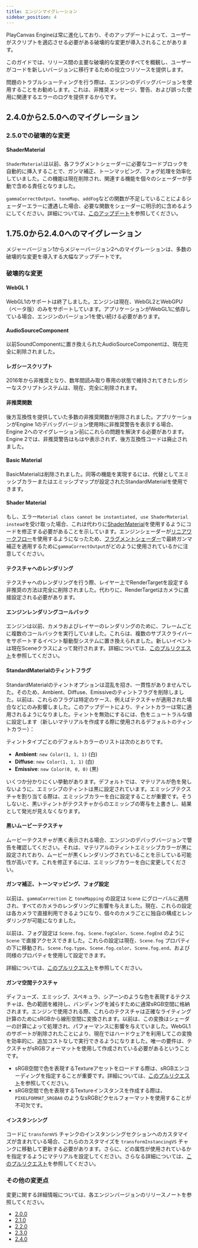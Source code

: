 ```yaml
---
title: エンジンマイグレーション
sidebar_position: 4
---
```


PlayCanvas Engineは常に進化しており、そのアップデートによって、ユーザーがスクリプトを適応させる必要がある破壊的な変更が導入されることがあります。

このガイドでは、リリース間の主要な破壊的な変更のすべてを概観し、ユーザーがコードを新しいバージョンに移行するための役立つリソースを提供します。

問題のトラブルシューティングを行う際は、エンジンのデバッグバージョンを使用することをお勧めします。これは、非推奨メッセージ、警告、および誤った使用に関連するエラーのログを提供するからです。

## 2.4.0から2.5.0へのマイグレーション

### 2.5.0での破壊的な変更

#### ShaderMaterial

`ShaderMaterial`は以前、各フラグメントシェーダーに必要なコードブロックを自動的に挿入することで、ガンマ補正、トーンマッピング、フォグ処理を効率化していました。この機能は現在削除され、関連する機能を個々のシェーダーが手動で含める責任となりました。

`gammaCorrectOutput`、`toneMap`、`addFog`などの関数が不足していることによるシェーダーエラーに遭遇した場合、必要な関数をシェーダーに明示的に含めるようにしてください。詳細については、[このアップデート](https://github.com/playcanvas/engine/pull/7331)を参照してください。

## 1.75.0から2.4.0へのマイグレーション

メジャーバージョン1からメジャーバージョン2へのマイグレーションは、多数の破壊的な変更を導入する大幅なアップデートです。

### 破壊的な変更

#### WebGL 1

WebGL1のサポートは終了しました。エンジンは現在、WebGL2とWebGPU（ベータ版）のみをサポートしています。アプリケーションがWebGL1に依存している場合、エンジンのバージョン1を使い続ける必要があります。

#### AudioSourceComponent

以前SoundComponentに置き換えられたAudioSourceComponentは、現在完全に削除されました。

#### レガシースクリプト

2016年から非推奨となり、数年間読み取り専用の状態で維持されてきたレガシーなスクリプトシステムは、現在、完全に削除されます。

#### 非推奨関数

後方互換性を提供していた多数の非推奨関数が削除されました。アプリケーションがEngine 1のデバッグバージョン使用時に非推奨警告を表示する場合、Engine 2へのマイグレーション前にこれらの問題を解決する必要があります。Engine 2では、非推奨警告はもはや表示されず、後方互換性コードは廃止されました。

#### Basic Material

BasicMaterialは削除されました。同等の機能を実現するには、代替としてエミッシブカラーまたはエミッシブマップが設定されたStandardMaterialを使用できます。

#### Shader Material

もし、エラー`Material class cannot be instantiated, use ShaderMaterial instead`を受け取った場合、これは代わりに[ShaderMaterial][1]を使用するようにコードを修正する必要があることを示しています。エンジンシェーダーが[リニアワークフロー][2]を使用するようになったため、[フラグメントシェーダー][3]で最終ガンマ補正を適用するために`gammaCorrectOutput`がどのように使用されているかに注意してください。

#### テクスチャへのレンダリング

テクスチャへのレンダリングを行う際、レイヤー上でRenderTargetを設定する非推奨の方法は完全に削除されました。代わりに、RenderTargetはカメラに直接設定される必要があります。

#### エンジンレンダリングコールバック

エンジンは以前、カメラおよびレイヤーのレンダリングのために、フレームごとに複数のコールバックを実行していました。これらは、複数のサブスクライバーをサポートするイベント駆動型システムに置き換えられました。新しいイベントは現在Sceneクラスによって発行されます。詳細については、[このプルリクエスト](https://github.com/playcanvas/engine/pull/7156)を参照してください。

#### StandardMaterialのティントフラグ

StandardMaterialのティントオプションは混乱を招き、一貫性がありませんでした。そのため、Ambient、Diffuse、Emissiveのティントフラグを削除しました。以前は、これらのフラグは特定のケース、例えばテクスチャが適用された場合などにのみ影響しました。このアップデートにより、ティントカラーは常に適用されるようになりました。ティントを無効にするには、色をニュートラルな値に設定します（新しいマテリアルを作成する際に使用されるデフォルトのティントカラー）：

ティントタイプごとのデフォルトカラーのリストは次のとおりです。

* **Ambient**: `new Color(1, 1, 1)` (白)
* **Diffuse**: `new Color(1, 1, 1)` (白)
* **Emissive**: `new Color(0, 0, 0)` (黒)

いくつか分かりにくい挙動があります。デフォルトでは、マテリアルが色を発しないように、エミッシブのティントは黒に設定されています。エミッシブテクスチャを割り当てる際は、エミッシブカラーを白に設定することが重要です。そうしないと、黒いティントがテクスチャからのエミッシブの寄与を上書きし、結果として発光が見えなくなります。

#### 黒いムービーテクスチャ

ムービーテクスチャが黒く表示される場合、エンジンのデバッグバージョンで警告を確認してください。それは、マテリアルのティントエミッシブカラーが黒に設定されており、ムービーが黒くレンダリングされていることを示している可能性が高いです。これを修正するには、エミッシブカラーを白に変更してください。

#### ガンマ補正、トーンマッピング、フォグ設定

以前は、`gammaCorrection` と `toneMapping` の設定は `Scene` にグローバルに適用され、すべてのカメラのレンダリングに影響を与えました。現在、これらの設定は各カメラで直接利用できるようになり、個々のカメラごとに独自の構成とレンダリングが可能になりました。

以前は、フォグ設定は `Scene.fog`、`Scene.fogColor`、`Scene.fogEnd` のように `Scene` で直接アクセスできました。これらの設定は現在、`Scene.fog` プロパティの下に移動され、`Scene.fog.type`、`Scene.fog.color`、`Scene.fog.end`、および同様のプロパティを使用して設定できます。

詳細については、[このプルリクエスト](https://github.com/playcanvas/engine/pull/7101)を参照してください。

#### ガンマ空間テクスチャ

ディフューズ、エミッシブ、スペキュラ、シアーンのような色を表現するテクスチャは、色の範囲を維持し、バンディングを減らすために通常sRGB空間に格納されます。エンジンで使用される際、これらのテクスチャは正確なライティング計算のためにsRGBから線形空間に変換されます。以前は、この変換はシェーダーの計算によって処理され、パフォーマンスに影響を与えていました。WebGL1のサポートが削除されたことにより、現在ではハードウェアを利用してこの変換を効率的に、追加コストなしで実行できるようになりました。唯一の要件は、テクスチャがsRGBフォーマットを使用して作成されている必要があるということです。

* sRGB空間で色を表現するTextureアセットをロードする際は、sRGBエンコーディングを指定することが重要です。詳細については、[このプルリクエスト](https://github.com/playcanvas/engine/pull/6739)を参照してください。
* sRGB空間で色を表現するTextureインスタンスを作成する際は、`PIXELFORMAT_SRGBA8` のようなsRGBピクセルフォーマットを使用することが不可欠です。

#### インスタンシング

コードに `transformVS` チャンクのインスタンシングセクションへのカスタマイズが含まれている場合、これらのカスタマイズを `transformInstancingVS` チャンクに移動して更新する必要があります。さらに、どの属性が使用されているかを指定するようにマテリアルを設定してください。さらなる詳細については、[このプルリクエスト](https://github.com/playcanvas/engine/pull/6867)を参照してください。

### その他の変更点

変更に関する詳細情報については、各エンジンバージョンのリリースノートを参照してください。

* [2.0.0](https://github.com/playcanvas/engine/releases/tag/v2.0.0)
* [2.1.0](https://github.com/playcanvas/engine/releases/tag/v2.1.0)
* [2.2.0](https://github.com/playcanvas/engine/releases/tag/v2.2.0)
* [2.3.0](https://github.com/playcanvas/engine/releases/tag/v2.3.0)
* [2.4.0](https://github.com/playcanvas/engine/releases/tag/v2.4.0)

[1]: /user-manual/graphics/shaders/
[2]: /user-manual/graphics/linear-workflow/
[3]: /user-manual/graphics/shaders/#fragment-shader
